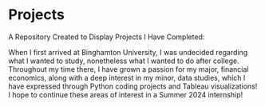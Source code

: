 # Projects
A Repository Created to Display Projects I Have Completed:

When I first arrived at Binghamton University, I was undecided regarding what I wanted to study, nonetheless what I wanted to do after college. Throughout my time there, I have grown a passion for my major, financial economics, along with a deep interest in my minor, data studies, which I have expressed through Python coding projects and Tableau visualizations! I hope to continue these areas of interest in a Summer 2024 internship!
